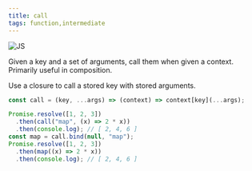 ```yaml
---
title: call
tags: function,intermediate
---
```


![JS](https://img.shields.io/badge/supports-javascript-yellow.svg?style=flat-square)

Given a key and a set of arguments, call them when given a context. Primarily useful in composition.

Use a closure to call a stored key with stored arguments.

```js
const call = (key, ...args) => (context) => context[key](...args);
```

```js
Promise.resolve([1, 2, 3])
  .then(call("map", (x) => 2 * x))
  .then(console.log); // [ 2, 4, 6 ]
const map = call.bind(null, "map");
Promise.resolve([1, 2, 3])
  .then(map((x) => 2 * x))
  .then(console.log); // [ 2, 4, 6 ]
```
